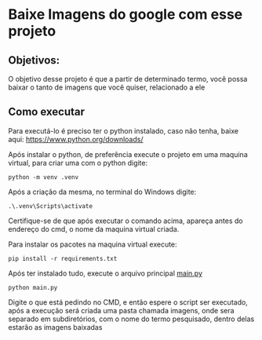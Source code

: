 # Baixe Imagens do google com esse projeto

## Objetivos:

O objetivo desse projeto é que a partir de determinado termo, você possa baixar o tanto de imagens que você quiser,
relacionado a ele

## Como executar

Para executá-lo é preciso ter o python instalado, caso não tenha, baixe aqui: https://www.python.org/downloads/

Após instalar o python, de preferência execute o projeto em uma maquina virtual, para criar uma com o python digite:

```console
python -m venv .venv
```

Após a criação da mesma, no terminal do Windows digite:

```console
.\.venv\Scripts\activate
```

Certifique-se de que após executar o comando acima, apareça antes do endereço do cmd, o nome da maquina virtual criada.

Para instalar os pacotes na maquina virtual execute:

```console
pip install -r requirements.txt
```

Após ter instalado tudo, execute o arquivo principal [main.py](main.py)

```console
python main.py
```

Digite o que está pedindo no CMD, e então espere o script ser executado, após a execução será criada uma pasta chamada
imagens, onde sera separado em subdiretórios, com o nome do termo pesquisado, dentro delas estarão as imagens baixadas
